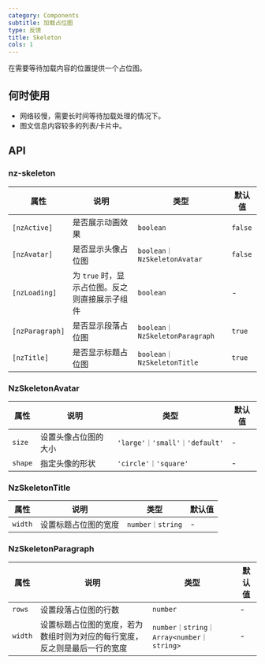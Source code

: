 ```yaml
---
category: Components
subtitle: 加载占位图
type: 反馈
title: Skeleton
cols: 1
---
```


在需要等待加载内容的位置提供一个占位图。

## 何时使用

- 网络较慢，需要长时间等待加载处理的情况下。
- 图文信息内容较多的列表/卡片中。


## API

### nz-skeleton

| 属性 | 说明 | 类型 | 默认值 |
| --- | --- | --- | --- |
| `[nzActive]` | 是否展示动画效果 | `boolean` | `false` |
| `[nzAvatar]` | 是否显示头像占位图 | `boolean｜NzSkeletonAvatar` | `false` |
| `[nzLoading]` | 为 `true` 时，显示占位图。反之则直接展示子组件 | `boolean` | - |
| `[nzParagraph]` | 是否显示段落占位图 | `boolean｜NzSkeletonParagraph` | `true` |
| `[nzTitle]` | 是否显示标题占位图 | `boolean｜NzSkeletonTitle` | `true` |

### NzSkeletonAvatar

| 属性 | 说明 | 类型 | 默认值 |
| --- | --- | --- | --- |
| `size` | 设置头像占位图的大小 | `'large'｜'small'｜'default'` | - |
| `shape` | 指定头像的形状 | `'circle'｜'square'` | - |

### NzSkeletonTitle

| 属性 | 说明 | 类型 | 默认值 |
| --- | --- | --- | --- |
| `width` | 设置标题占位图的宽度 | `number｜string` | - |

### NzSkeletonParagraph

| 属性 | 说明 | 类型 | 默认值 |
| --- | --- | --- | --- |
| `rows` | 设置段落占位图的行数 | `number` | - |
| `width` | 设置标题占位图的宽度，若为数组时则为对应的每行宽度，反之则是最后一行的宽度 | `number｜string｜Array<number｜string>` | - |